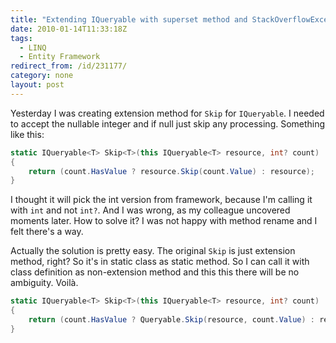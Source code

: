 ```yaml
---
title: "Extending IQueryable with superset method and StackOverflowException"
date: 2010-01-14T11:33:18Z
tags:
  - LINQ
  - Entity Framework
redirect_from: /id/231177/
category: none
layout: post
---
```

Yesterday I was creating extension method for `Skip` for `IQueryable`. I needed to accept the nullable integer and if null just skip any processing. Something like this:

```csharp
static IQueryable<T> Skip<T>(this IQueryable<T> resource, int? count)
{
	return (count.HasValue ? resource.Skip(count.Value) : resource);
}
```

I thought it will pick the int version from framework, because I'm calling it with `int` and not `int?`. And I was wrong, as my colleague uncovered moments later. How to solve it? I was not happy with method rename and I felt there's a way.

Actually the solution is pretty easy. The original `Skip` is just extension method, right? So it's in static class as static method. So I can call it with class definition as non-extension method and this this there will be no ambiguity. Voilà.

```csharp
static IQueryable<T> Skip<T>(this IQueryable<T> resource, int? count)
{
	return (count.HasValue ? Queryable.Skip(resource, count.Value) : resource);
}
```
